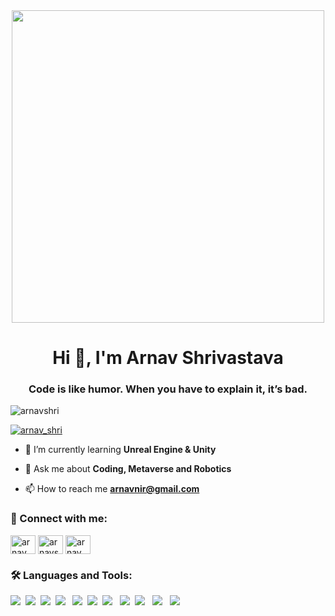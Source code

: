 <center> <img src="https://as1.ftcdn.net/v2/jpg/02/22/96/70/1000_F_222967089_uftweUTsmcqiDYMzFXvSdOI0AfwxNqa7.jpg" width="500"> </center>
<h1 align="center">Hi 👋, I'm Arnav Shrivastava</h1>
<h3 align="center">Code is like humor. When you have to explain it, it’s bad.</h3>

<p align="left"> <img src="https://komarev.com/ghpvc/?username=arnavshri&label=Profile%20views&color=0e75b6&style=flat" alt="arnavshri" /> </p>


<p align="left"> <a href="https://twitter.com/arnav_shri" target="blank"><img src="https://img.shields.io/twitter/follow/arnav_shri?logo=twitter&style=for-the-badge" alt="arnav_shri" /></a> </p>

- 🌱 I’m currently learning **Unreal Engine & Unity**

- 💬 Ask me about **Coding, Metaverse and Robotics**

- 📫 How to reach me **arnavnir@gmail.com**

<h3 align="left">📳 Connect with me:</h3>
<p align="left">
<a href="https://twitter.com/arnav_shri" target="blank"><img align="center" src="https://raw.githubusercontent.com/rahuldkjain/github-profile-readme-generator/master/src/images/icons/Social/twitter.svg" alt="arnav_shri" height="30" width="40" /></a>
<a href="https://linkedin.com/in/arnavshri" target="blank"><img align="center" src="https://raw.githubusercontent.com/rahuldkjain/github-profile-readme-generator/master/src/images/icons/Social/linked-in-alt.svg" alt="arnavshri" height="30" width="40" /></a>
<a href="https://instagram.com/arnav_shri" target="blank"><img align="center" src="https://raw.githubusercontent.com/rahuldkjain/github-profile-readme-generator/master/src/images/icons/Social/instagram.svg" alt="arnav_shri" height="30" width="40" /></a>
</p>

<h3 align="left">🛠 Languages and Tools:</h3>

<img src="https://img.icons8.com/color/48/000000/html-5--v1.png"/>&nbsp; <img src="https://img.icons8.com/color/48/000000/css3.png"/>&nbsp; <img src="https://img.icons8.com/color/48/000000/javascript--v1.png"/> &nbsp;<img src="https://img.icons8.com/color/48/000000/python--v1.png"/> &nbsp; <img src="https://img.icons8.com/color/48/000000/c-programming.png"/>&nbsp; <img src="https://img.icons8.com/nolan/64/c-plus-plus.png"/>&nbsp; <img src="https://img.icons8.com/fluency/48/000000/android-os.png"/>  &nbsp; <img src="https://img.icons8.com/nolan/64/arduino.png"/>&nbsp; <img src="https://img.icons8.com/color/48/000000/git.png"/> &nbsp; <img src="https://img.icons8.com/nolan/64/unity.png"/> &nbsp; <img src="https://img.icons8.com/nolan/64/unreal-engine.png"/>
